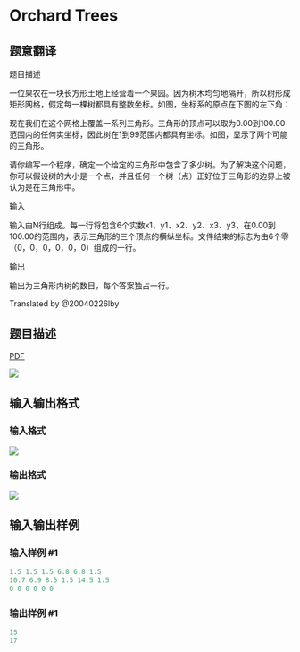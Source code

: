 # Orchard Trees

## 题意翻译

题目描述

一位果农在一块长方形土地上经营着一个果园。因为树木均匀地隔开，所以树形成矩形网格，假定每一棵树都具有整数坐标。如图，坐标系的原点在下图的左下角：

现在我们在这个网格上覆盖一系列三角形。三角形的顶点可以取为0.00到100.00范围内的任何实坐标，因此树在1到99范围内都具有坐标。如图，显示了两个可能的三角形。

请你编写一个程序，确定一个给定的三角形中包含了多少树。为了解决这个问题，你可以假设树的大小是一个点，并且任何一个树（点）正好位于三角形的边界上被认为是在三角形中。

输入

输入由N行组成。每一行将包含6个实数x1、y1、x2、y2、x3、y3，在0.00到100.00的范围内，表示三角形的三个顶点的横纵坐标。文件结束的标志为由6个零（0，0，0，0，0，0）组成的一行。

输出

输出为三角形内树的数目，每个答案独占一行。

Translated by @20040226lby 

## 题目描述

[problemUrl]: https://uva.onlinejudge.org/index.php?option=com_onlinejudge&Itemid=8&category=3&page=show_problem&problem=79

[PDF](https://uva.onlinejudge.org/external/1/p143.pdf)

![](https://cdn.luogu.com.cn/upload/vjudge_pic/UVA143/3a830150ac29ef681876c3dca4d3f3e9907f5b8d.png)

## 输入输出格式

### 输入格式

![](https://cdn.luogu.com.cn/upload/vjudge_pic/UVA143/02c763d9369072b937845bc38039c8cb22e549cd.png)

### 输出格式

![](https://cdn.luogu.com.cn/upload/vjudge_pic/UVA143/51136c6a6307e16ae90bd19bb2bd6dd3bf0ad175.png)

## 输入输出样例

### 输入样例 #1

```cpp
1.5 1.5 1.5 6.8 6.8 1.5
10.7 6.9 8.5 1.5 14.5 1.5
0 0 0 0 0 0
```


### 输出样例 #1

```cpp
15
17
```


